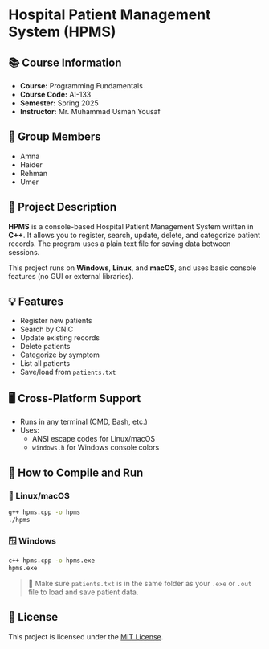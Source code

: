 # Hospital Patient Management System (HPMS)

## 📚 Course Information

- **Course:** Programming Fundamentals
- **Course Code:** AI-133
- **Semester:** Spring 2025
- **Instructor:** Mr. Muhammad Usman Yousaf

## 👥 Group Members

- Amna
- Haider
- Rehman
- Umer

## 🏥 Project Description

**HPMS** is a console-based Hospital Patient Management System written in **C++**. It allows you to register, search, update, delete, and categorize patient records. The program uses a plain text file for saving data between sessions.

This project runs on **Windows**, **Linux**, and **macOS**, and uses basic console features (no GUI or external libraries).

## 💡 Features

- Register new patients
- Search by CNIC
- Update existing records
- Delete patients
- Categorize by symptom
- List all patients
- Save/load from `patients.txt`

## 🖥 Cross-Platform Support

- Runs in any terminal (CMD, Bash, etc.)
- Uses:
  - ANSI escape codes for Linux/macOS
  - `windows.h` for Windows console colors

## 🚀 How to Compile and Run

### 🐧 Linux/macOS

```bash
g++ hpms.cpp -o hpms
./hpms
```

### 🪟 Windows

```bash
c++ hpms.cpp -o hpms.exe
hpms.exe
```

> 📌 Make sure `patients.txt` is in the same folder as your `.exe` or `.out` file to load and save patient data.

## 📄 License

This project is licensed under the [MIT License](LICENSE).
